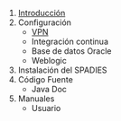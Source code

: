 1. [Introducción](intro.md)
2. Configuración
	+ [VPN](chapter2/configuracion/vpn.md)
	+ Integración continua
	+ Base de datos Oracle 
	+ Weblogic
3. Instalación del SPADIES
4. Código Fuente
	+ Java Doc
5. Manuales
	+ Usuario


